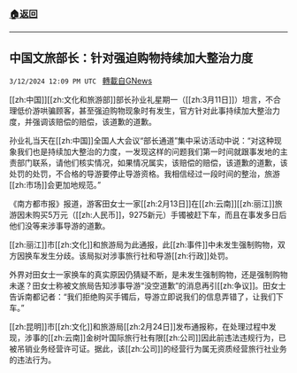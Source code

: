 ###  [:house:返回](README.md)
---


## 中国文旅部长：针对强迫购物持续加大整治力度
`3/12/2024 12:09 PM UTC ` [轉載自GNews](https://gnews.org/articles/2387725)

[[zh:中国]][[zh:文化和旅游部]]部长孙业礼星期一（[[zh:3月11日]]）坦言，不合理低价游哄骗顾客，甚至强迫购物现象时有发生，官方针对此事持续加大整治力度，并强调该赔偿的赔偿，该道歉的道歉。

孙业礼当天在[[zh:中国]]全国人大会议“部长通道”集中采访活动中说：“对这种现象我们也是持续加大整治的力度，一发现这样的问题我们第一时间就跟事发地的主责部门联系，请他们核实情况，如果情况属实，该赔偿的赔偿，该道歉的道歉，该处罚的处罚，不合格的导游要停止导游资格。我相信经过一段时间的整治，旅游[[zh:市场]]会更加地规范。”

《南方都市报》报道，游客田女士一家[[zh:2月13日]]在[[zh:云南]][[zh:丽江]]旅游因未购买5万元（[[zh:人民币]]，9275新元）手镯被赶下车，而且在事发多日后他们没等来涉事导游的道歉。

[[zh:丽江]]市[[zh:文化]]和旅游局为此通报，此[[zh:事件]]中未发生强制购物，双方因换车发生分歧。该局拟对涉事旅行社和导游[[zh:行政]]处罚。

外界对田女士一家换车的真实原因仍猜疑不断，是未发生强制购物，还是强制购物未遂？田女士称被文旅局告知涉事导游“没空道歉”的消息再引[[zh:争议]]。田女士告诉南都记者：“我们拒绝购买手镯后，导游立即说我们的信息弄错了，让我们下车。”

[[zh:昆明]]市[[zh:文化]]和旅游局[[zh:2月24日]]发布通报称，在处理过程中发现，涉事的[[zh:云南]]金树叶国际旅行社有限[[zh:公司]]因此前违法违规行为，已被吊销业务经营许可证。据此，该[[zh:公司]]的经营行为属无资质经营旅行社业务的违法行为。
